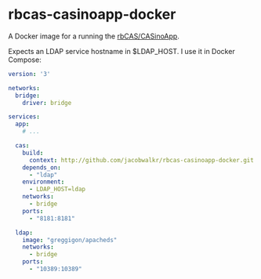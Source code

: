 # rbcas-casinoapp-docker
A Docker image for a running the [rbCAS/CASinoApp](https://github.com/rbCAS/CASinoApp).

Expects an LDAP service hostname in $LDAP_HOST. I use it in Docker Compose:

```yaml
version: '3'

networks:
  bridge:
    driver: bridge

services:
  app:
    # ...

  cas:
    build:
      context: http://github.com/jacobwalkr/rbcas-casinoapp-docker.git
    depends_on:
      - "ldap"
    environment:
      - LDAP_HOST=ldap
    networks:
      - bridge
    ports:
      - "8181:8181"

  ldap:
    image: "greggigon/apacheds"
    networks:
      - bridge
    ports:
      - "10389:10389"

```
